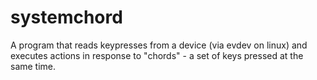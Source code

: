# systemchord

A program that reads keypresses from a device (via evdev on linux) and executes actions
in response to "chords" - a set of keys pressed at the same time.




